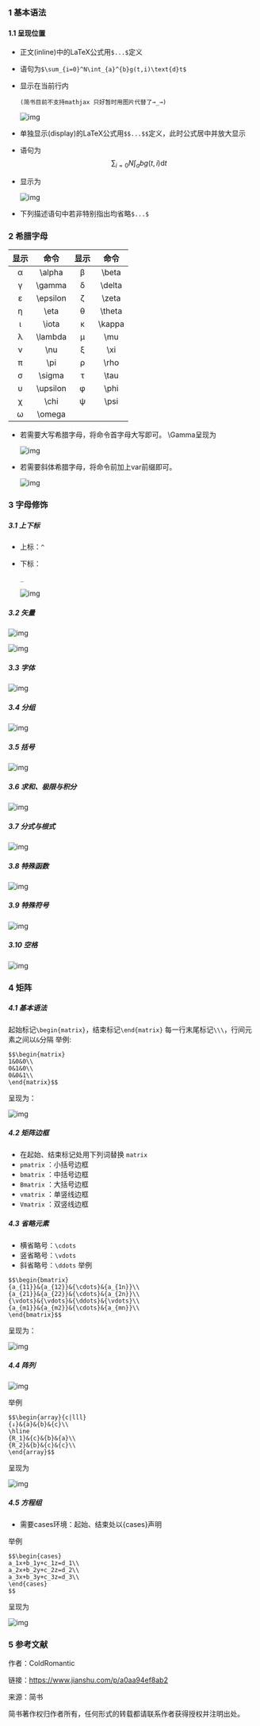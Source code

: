 ### 1 基本语法

#### 1.1 呈现位置

- 正文(inline)中的LaTeX公式用`$...$`定义

- 语句为`$\sum_{i=0}^N\int_{a}^{b}g(t,i)\text{d}t$` 

- 显示在当前行内

	```
	(简书目前不支持mathjax 只好暂时用图片代替了→_→)
	```

	

	![img](https:////upload-images.jianshu.io/upload_images/436556-f69f0619c0c46d9f.png?imageMogr2/auto-orient/strip%7CimageView2/2/w/140/format/webp)

	

- 单独显示(display)的LaTeX公式用`$$...$$`定义，此时公式居中并放大显示

- 语句为$$\sum_{i=0}N\int_{a}{b}g(t,i)\text{d}t$$

- 显示为

	

	![img](https:////upload-images.jianshu.io/upload_images/436556-dfe2fe10c60897b0.png?imageMogr2/auto-orient/strip%7CimageView2/2/w/156/format/webp)

	

- 下列描述语句中若非特别指出均省略`$...$` 

### 2 希腊字母

| 显示 |   命令   | 显示 |  命令  |
| :--: | :------: | :--: | :----: |
|  α   |  \alpha  |  β   | \beta  |
|  γ   |  \gamma  |  δ   | \delta |
|  ε   | \epsilon |  ζ   | \zeta  |
|  η   |   \eta   |  θ   | \theta |
|  ι   |  \iota   |  κ   | \kappa |
|  λ   | \lambda  |  μ   |  \mu   |
|  ν   |   \nu    |  ξ   |  \xi   |
|  π   |   \pi    |  ρ   |  \rho  |
|  σ   |  \sigma  |  τ   |  \tau  |
|  υ   | \upsilon |  φ   |  \phi  |
|  χ   |   \chi   |  ψ   |  \psi  |
|  ω   |  \omega  |      |        |

- 若需要大写希腊字母，将命令首字母大写即可。
	 \Gamma呈现为

	

	![img](https:////upload-images.jianshu.io/upload_images/436556-9a4b775a910858e4.png?imageMogr2/auto-orient/strip%7CimageView2/2/w/109/format/webp)

	

- 若需要斜体希腊字母，将命令前加上var前缀即可。

	

	![img](https:////upload-images.jianshu.io/upload_images/436556-f45007284686302b.png?imageMogr2/auto-orient/strip%7CimageView2/2/w/134/format/webp)

	

### 3 字母修饰

##### 3.1  上下标

- 上标：`^` 

- 下标：

	```
	_
	```

	

	![img](https:////upload-images.jianshu.io/upload_images/436556-94b27f9c8c8ecfef.png?imageMogr2/auto-orient/strip%7CimageView2/2/w/209/format/webp)

	

##### 3.2 矢量



![img](https:////upload-images.jianshu.io/upload_images/436556-b28d6791cb87765b.png?imageMogr2/auto-orient/strip%7CimageView2/2/w/104/format/webp)





![img](https:////upload-images.jianshu.io/upload_images/436556-d6d39c57da3aec1f.png?imageMogr2/auto-orient/strip%7CimageView2/2/w/230/format/webp)



##### 3.3 字体



![img](https:////upload-images.jianshu.io/upload_images/436556-45c8673c41af7c42.png?imageMogr2/auto-orient/strip%7CimageView2/2/w/446/format/webp)



##### 3.4 分组



![img](https:////upload-images.jianshu.io/upload_images/436556-434dd3242e693d70.png?imageMogr2/auto-orient/strip%7CimageView2/2/w/375/format/webp)



##### 3.5 括号



![img](https:////upload-images.jianshu.io/upload_images/436556-6ef5dd4fd56680f9.png?imageMogr2/auto-orient/strip%7CimageView2/2/w/599/format/webp)



##### 3.6 求和、极限与积分



![img](https:////upload-images.jianshu.io/upload_images/436556-fb2604765d03c8d8.png?imageMogr2/auto-orient/strip%7CimageView2/2/w/526/format/webp)



##### 3.7 分式与根式



![img](https:////upload-images.jianshu.io/upload_images/436556-ccb12bbfeaf06412.png?imageMogr2/auto-orient/strip%7CimageView2/2/w/440/format/webp)



##### 3.8 特殊函数



![img](https:////upload-images.jianshu.io/upload_images/436556-95f54171208e97bc.png?imageMogr2/auto-orient/strip%7CimageView2/2/w/562/format/webp)



##### 3.9 特殊符号



![img](https:////upload-images.jianshu.io/upload_images/436556-a0a75e713b2b3e9c.png?imageMogr2/auto-orient/strip%7CimageView2/2/w/681/format/webp)



##### 3.10 空格



![img](https:////upload-images.jianshu.io/upload_images/436556-f9b9a026db748466.png?imageMogr2/auto-orient/strip%7CimageView2/2/w/264/format/webp)



### 4 矩阵

##### 4.1 基本语法

起始标记`\begin{matrix}`，结束标记`\end{matrix}`
 每一行末尾标记`\\\`，行间元素之间以`&`分隔
 举例:

```
$$\begin{matrix}
1&0&0\\
0&1&0\\
0&0&1\\
\end{matrix}$$
```

呈现为：



![img](https:////upload-images.jianshu.io/upload_images/436556-1548fa2d1079ef70.png?imageMogr2/auto-orient/strip%7CimageView2/2/w/113/format/webp)



##### 4.2 矩阵边框

- 在起始、结束标记处用下列词替换 `matrix` 
-  `pmatrix` ：小括号边框
-  `bmatrix` ：中括号边框
-  `Bmatrix` ：大括号边框
-  `vmatrix` ：单竖线边框
-  `Vmatrix` ：双竖线边框

##### 4.3 省略元素

- 横省略号：`\cdots` 
- 竖省略号：`\vdots` 
- 斜省略号：`\ddots`
	 举例

```
$$\begin{bmatrix}
{a_{11}}&{a_{12}}&{\cdots}&{a_{1n}}\\
{a_{21}}&{a_{22}}&{\cdots}&{a_{2n}}\\
{\vdots}&{\vdots}&{\ddots}&{\vdots}\\
{a_{m1}}&{a_{m2}}&{\cdots}&{a_{mn}}\\
\end{bmatrix}$$
```

呈现为：



![img](https:////upload-images.jianshu.io/upload_images/436556-72c03690ce9e63b8.png?imageMogr2/auto-orient/strip%7CimageView2/2/w/235/format/webp)



##### 4.4 阵列



![img](https:////upload-images.jianshu.io/upload_images/436556-19f8205a2b599b86.png?imageMogr2/auto-orient/strip%7CimageView2/2/w/384/format/webp)



举例

```
$$\begin{array}{c|lll}
{↓}&{a}&{b}&{c}\\
\hline
{R_1}&{c}&{b}&{a}\\
{R_2}&{b}&{c}&{c}\\
\end{array}$$
```

呈现为



![img](https:////upload-images.jianshu.io/upload_images/436556-84dac3a98e0e44a9.png?imageMogr2/auto-orient/strip%7CimageView2/2/w/154/format/webp)



##### 4.5 方程组

- 需要cases环境：起始、结束处以{cases}声明

举例

```
$$\begin{cases}
a_1x+b_1y+c_1z=d_1\\
a_2x+b_2y+c_2z=d_2\\
a_3x+b_3y+c_3z=d_3\\
\end{cases}
$$
```

呈现为



![img](https:////upload-images.jianshu.io/upload_images/436556-8e608fa9d8906bf1.png?imageMogr2/auto-orient/strip%7CimageView2/2/w/250/format/webp)



### 5 参考文献

作者：ColdRomantic

链接：https://www.jianshu.com/p/a0aa94ef8ab2

来源：简书

简书著作权归作者所有，任何形式的转载都请联系作者获得授权并注明出处。